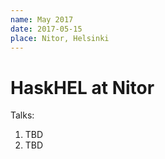 ```yaml
---
name: May 2017
date: 2017-05-15
place: Nitor, Helsinki
---
```


# HaskHEL at Nitor

Talks:

1. TBD
2. TBD
